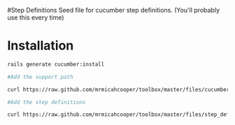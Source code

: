 #Step Definitions
Seed file for cucumber step definitions. (You'll probably use this every time)

# Installation

```bash
rails generate cucumber:install

#Add the support path

curl https://raw.github.com/mrmicahcooper/toolbox/master/files/cucumber_support_paths.rb -o features/support/paths.rb --create-dirs

#Add the step definitions

curl https://raw.github.com/mrmicahcooper/toolbox/master/files/step_definitions.rb -o features/step_definitions/web_steps.rb --create-dirs
```
